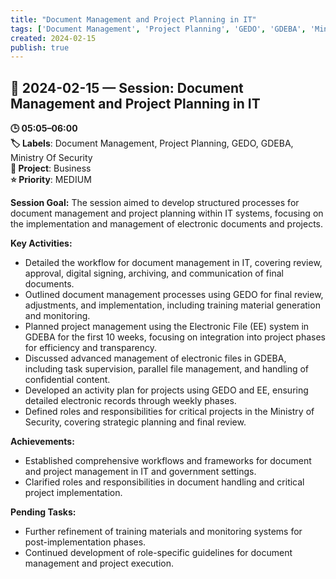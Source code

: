 ```yaml
---
title: "Document Management and Project Planning in IT"
tags: ['Document Management', 'Project Planning', 'GEDO', 'GDEBA', 'Ministry Of Security']
created: 2024-02-15
publish: true
---
```


## 📅 2024-02-15 — Session: Document Management and Project Planning in IT

**🕒 05:05–06:00**  
**🏷️ Labels**: Document Management, Project Planning, GEDO, GDEBA, Ministry Of Security  
**📂 Project**: Business  
**⭐ Priority**: MEDIUM  


**Session Goal:**
The session aimed to develop structured processes for document management and project planning within IT systems, focusing on the implementation and management of electronic documents and projects.

**Key Activities:**
- Detailed the workflow for document management in IT, covering review, approval, digital signing, archiving, and communication of final documents.
- Outlined document management processes using GEDO for final review, adjustments, and implementation, including training material generation and monitoring.
- Planned project management using the Electronic File (EE) system in GDEBA for the first 10 weeks, focusing on integration into project phases for efficiency and transparency.
- Discussed advanced management of electronic files in GDEBA, including task supervision, parallel file management, and handling of confidential content.
- Developed an activity plan for projects using GEDO and EE, ensuring detailed electronic records through weekly phases.
- Defined roles and responsibilities for critical projects in the Ministry of Security, covering strategic planning and final review.

**Achievements:**
- Established comprehensive workflows and frameworks for document and project management in IT and government settings.
- Clarified roles and responsibilities in document handling and critical project implementation.

**Pending Tasks:**
- Further refinement of training materials and monitoring systems for post-implementation phases.
- Continued development of role-specific guidelines for document management and project execution.
